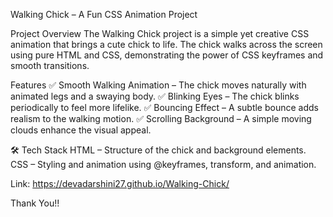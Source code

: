 Walking Chick – A Fun CSS Animation Project

Project Overview
The Walking Chick project is a simple yet creative CSS animation that brings a cute chick to life. The chick walks across the screen using pure HTML and CSS, demonstrating the power of CSS keyframes and smooth transitions.

Features
✅ Smooth Walking Animation – The chick moves naturally with animated legs and a swaying body.
✅ Blinking Eyes – The chick blinks periodically to feel more lifelike.
✅ Bouncing Effect – A subtle bounce adds realism to the walking motion.
✅ Scrolling Background – A simple moving clouds enhance the visual appeal.

🛠️ Tech Stack
HTML – Structure of the chick and background elements.
CSS – Styling and animation using @keyframes, transform, and animation.

Link: https://devadarshini27.github.io/Walking-Chick/

Thank You!!
